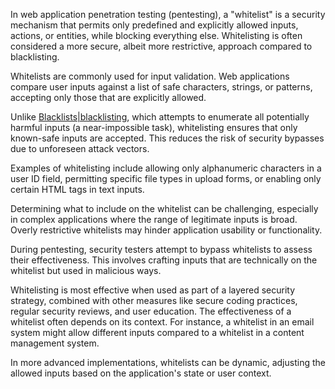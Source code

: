 In web application penetration testing (pentesting), a "whitelist" is a security mechanism that permits only predefined and explicitly allowed inputs, actions, or entities, while blocking everything else. Whitelisting is often considered a more secure, albeit more restrictive, approach compared to blacklisting.

Whitelists are commonly used for input validation. Web applications compare user inputs against a list of safe characters, strings, or patterns, accepting only those that are explicitly allowed.

Unlike [Blacklists|blacklisting](), which attempts to enumerate all potentially harmful inputs (a near-impossible task), whitelisting ensures that only known-safe inputs are accepted. This reduces the risk of security bypasses due to unforeseen attack vectors.

Examples of whitelisting include allowing only alphanumeric characters in a user ID field, permitting specific file types in upload forms, or enabling only certain HTML tags in text inputs.

Determining what to include on the whitelist can be challenging, especially in complex applications where the range of legitimate inputs is broad. Overly restrictive whitelists may hinder application usability or functionality.

During pentesting, security testers attempt to bypass whitelists to assess their effectiveness. This involves crafting inputs that are technically on the whitelist but used in malicious ways.

Whitelisting is most effective when used as part of a layered security strategy, combined with other measures like secure coding practices, regular security reviews, and user education. The effectiveness of a whitelist often depends on its context. For instance, a whitelist in an email system might allow different inputs compared to a whitelist in a content management system.

In more advanced implementations, whitelists can be dynamic, adjusting the allowed inputs based on the application's state or user context.

